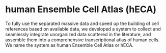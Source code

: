 # human Ensemble Cell Atlas (hECA)
To fully use the separated massive data and speed up the building of cell references based on available data, we developed a system to collect and seamlessly integrate unorganized data scattered in the literature, and assemble them into a comprehensive transcriptional atlas of human cells. We name the system as human Ensemble Cell Atlas or hECA.
